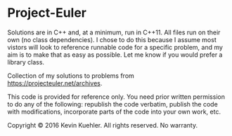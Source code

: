 # Project-Euler

Solutions are in C++ and, at a minimum, run in C++11. All files run on their own (no class dependencies). I chose to do this because I assume most vistors will look to reference runnable code for a specific problem, and my aim is to make that as easy as possible. Let me know if you would prefer a library class. 

Collection of my solutions to problems from https://projecteuler.net/archives.

This code is provided for reference only. You need prior written permission to do any of the following: 
republish the code verbatim, publish the code with modifications, incorporate parts of the code into your own work, etc.

Copyright © 2016 Kevin Kuehler. All rights reserved. No warranty.
